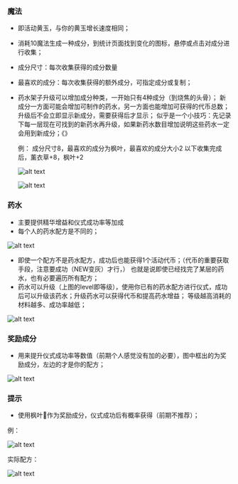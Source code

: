 ### 魔法

*   即活动黄玉，与你的黄玉增长速度相同；
*   消耗10魔法生成一种成分，到统计页面找到变化的图标，悬停或点击对成分进行收集；
*   成分尺寸：每次收集获得的成分数量
*   最喜欢的成分：每次收集获得的额外成分，可指定成分或复制；
*   药水架子升级可以增加成分种类，一开始只有4种成分（到烧焦的头骨）；
    新成分一方面可能会增加可制作的药水，另一方面也能增加可获得的代币总数；
    升级后不会立即显示新成分，需要获得后才显示；
    似乎是一个小技巧：先记录下每一层现在可找到的新药水再升级，如果新药水数目增加说明这些药水一定会用到新成分；《》

    例：
    成分尺寸8，最喜欢的成分为枫叶，最喜欢的成分大小2
    以下收集完成后，薰衣草+8，枫叶+2

    ![alt text](../../public/img/event/nighthunt/成分收集前.png)

    ![alt text](../../public/img/event/nighthunt/成分收集后.png)


### 药水

*   主要提供精华增益和仪式成功率等加成
*   每个人的药水配方是不同的；

![alt text](../../public/img/event/nighthunt/药水（升级前）.png)

*   即使一个配方不是药水配方，成功后也能获得1个活动代币；（代币的重要获取手段，注意要成功（NEW变灰）才行，）
    也就是说即使已经找完了某层的药水，也有必要遍历所有配方；
*   药水可以升级（上图的level即等级），使用你已有的药水配方进行仪式，成功后可以升级该药水；升级药水可以获得代币和提高药水增益；
    等级越高消耗的材料越多、成功率越低；

![alt text](../../public/img/event/nighthunt/夜间狩猎_药水升级.png)

### 奖励成分

*   用来提升仪式成功率等数值（前期个人感觉没有加的必要），图中框出的为奖励成分，左边的才是你的配方；

![alt text](../../public/img/event/nighthunt/夜间狩猎_奖励成分.png)

### 提示

*   使用枫叶🍁作为奖励成分，仪式成功后有概率获得（前期不推荐）；

例：

![alt text](../../public/img/event/nighthunt/夜间狩猎hint.png)

实际配方：

![alt text](../../public/img/event/nighthunt/完成hint1.png)